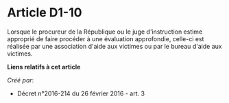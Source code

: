# Article D1-10

Lorsque le procureur de la République ou le juge d'instruction estime approprié de faire procéder à une évaluation
approfondie, celle-ci est réalisée par une association d'aide aux victimes ou par le bureau d'aide aux victimes.

**Liens relatifs à cet article**

_Créé par_:

  - Décret n°2016-214 du 26 février 2016 - art. 3

